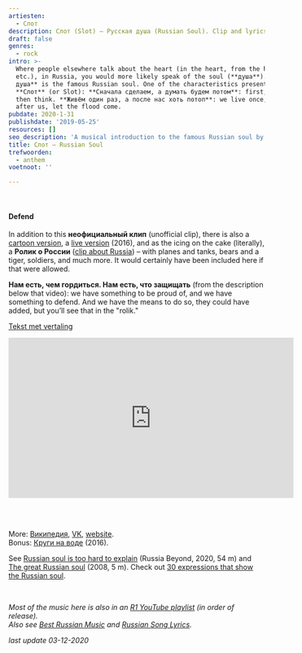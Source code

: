 ```yaml
---
artiesten:
  - Слот
description: Слот (Slot) – Русская душа (Russian Soul). Clip and lyrics.
draft: false
genres:
  - rock
intro: >-
  Where people elsewhere talk about the heart (in the heart, from the heart,
  etc.), in Russia, you would more likely speak of the soul (**душа**). **Русская
  душа** is the famous Russian soul. One of the characteristics presented by
  **Слот** (or Slot): **Сначала сделаем, а думать будем потом**: first, act,
  then think. **Живём один раз, а после нас хоть потоп**: we live once, and
  after us, let the flood come.
pubdate: 2020-1-31
publishdate: '2019-05-25'
resources: []
seo_description: 'A musical introduction to the famous Russian soul by Слот (Slot).'
title: Слот – Russian Soul
trefwoorden:
  - anthem
voetnoot: ''

---
```


<br/>

#### Defend<br/>
In addition to this **неофициальный клип** (unofficial clip), there is also a [cartoon version](https://youtu.be/sGn8QdyU7Fo), a [live version](https://youtu.be/1WNYHOFRBik) (2016), and as the icing on the cake (literally), a **Ролик о России** ([clip about Russia](https://youtu.be/9Csj7MXuhLk)) – with planes and tanks, bears and a tiger, soldiers, and much more. It would certainly have been included here if that were allowed.

**Нам есть, чем гордиться. Нам есть, что защищать** (from the description below that video): we have something to be proud of, and we have something to defend. And we have the means to do so, they could have added, but you’ll see that in the "rolik."

[Tekst met vertaling](https://lyricstranslate.com/en/русская-душа-russian-soul.html)

<iframe width="560"
height="315"
src="https://www.youtube.com/embed/tTQRBoNACJA"
frameborder="0" allow="accelerometer; autoplay; encrypted-media;
gyroscope; picture-in-picture" allowfullscreen></iframe>

<br/><br/>

More: [Википедия](https://ru.wikipedia.org/wiki/Слот_(группа)), [VK](https://vk.com/slotband), [website](http://www.slot.ru/). <br/>
Bonus: [Круги на воде](https://youtu.be/TIAn8GtBX14) (2016).

See [Russian soul is too hard to explain](https://youtu.be/yHZnvJsAV0o) (Russia Beyond, 2020, 54 m) and [The great Russian soul](https://youtu.be/vmTo29y4Fns) (2008, 5 m). Check out [30 expressions that show the Russian soul](https://matadornetwork.com/read/30-expressions-show-russian-soul/).

<br/>

*Most of the music here is also in an [R1 YouTube playlist](https://www.youtube.com/playlist?list=PLeE-zqOrSLhxfIpK2vuUJNCKSzyVBi0yM) (in order of release).* <br/>
*Also see [Best Russian Music](https://www.youtube.com/playlist?list=PLeE-zqOrSLhxTFYDvlwUu4hYby9DojwoD) and [Russian Song Lyrics](https://www.youtube.com/playlist?list=PLeE-zqOrSLhzkRCATzT8__oNifBChVHGK).*

*last update 03-12-2020*
